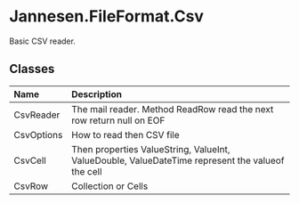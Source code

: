 # Jannesen.FileFormat.Csv

Basic CSV reader.

## Classes

| Name       | Description                                                                               |
|:-----------|:------------------------------------------------------------------------------------------|
| CsvReader  | The mail reader. Method ReadRow read the next row return null on EOF                      |
| CsvOptions | How to read then CSV file                                                                 |
| CsvCell    | Then properties ValueString, ValueInt, ValueDouble, ValueDateTime represent the valueof the cell |
| CsvRow     | Collection or Cells                                                                       |
